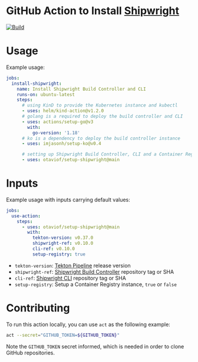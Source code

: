 # GitHub Action to Install [Shipwright][shpBuild]

[![Build][useActionBadgeSVG]](https://github.com/imjasonh/setup-ko/actions/workflows/use-action.yaml)

# Usage

Example usage:

```yml
jobs:
  install-shipwright:
    name: Install Shipwright Build Controller and CLI
    runs-on: ubuntu-latest
    steps:
      # using KinD to provide the Kubernetes instance and kubectl
      - uses: helm/kind-action@v1.2.0
      # golang is a required to deploy the build controller and CLI
      - uses: actions/setup-go@v3
        with:
          go-version: '1.18'
      # ko is a dependency to deploy the build controller instance
      - uses: imjasonh/setup-ko@v0.4

      # setting up Shipwright Build Controller, CLI and a Container Registry
      - uses: otaviof/setup-shipwright@main
```

# Inputs

Example usage with inputs carrying default values:

```yml
jobs:
  use-action:
    steps:
      - uses: otaviof/setup-shipwright@main
        with:
          tekton-version: v0.37.0
          shipwright-ref: v0.10.0
          cli-ref: v0.10.0
          setup-registry: true
```

- `tekton-version`: [Tekton Pipeline][tektonPipeline] release version 
- `shipwright-ref`: [Shipwright Build Controller][shpBuild] repository tag or SHA
- `cli-ref`: [Shipwright CLI][shpCLI] repository tag or SHA
- `setup-registry`: Setup a Container Registry instance, `true` or `false`

# Contributing

To run this action locally, you can use `act` as the following example:

```bash
act --secret="GITHUB_TOKEN=${GITHUB_TOKEN}"
```

Note the `GITHUB_TOKEN` secret informed, which is needed in order to clone GitHub repositories.

[shpBuild]: https://github.com/shipwright-io/build
[shpCLI]: https://github.com/shipwright-io/cli
[useAction]: https://github.com/otaviof/setup-shipwright/actions/workflows/use-action.yaml
[useActionBadgeSVG]:  https://github.com/otaviof/setup-shipwright/actions/workflows/use-action.yaml/badge.svg
[tektonPipeline]: https://github.com/tektoncd/pipeline